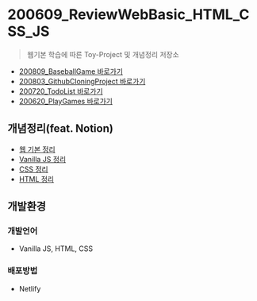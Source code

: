 # 200609_ReviewWebBasic_HTML_CSS_JS
> 웹기본 학습에 따른 Toy-Project 및 개념정리 저장소
* [200809_BaseballGame 바로가기](#)
* [200803_GithubCloningProject 바로가기](#)
* [200720_TodoList 바로가기](#)
* [200620_PlayGames 바로가기](https://playgames.netlify.app/)

## 개념정리(feat. Notion)
* [웹 기본 정리](https://www.notion.so/06a0689343ae43759c0c37dd3d3b9817)
* [Vanilla JS 정리](https://www.notion.so/Vanilla-JS-01cf36d73b7d47dcba002b9e06168b41)
* [CSS 정리](https://www.notion.so/CSS-98e7337bfef64930bee03255490892ed)
* [HTML 정리](https://www.notion.so/HTML-2c5f7ca374634f6c96d1ed288a18a48f)

## 개발환경
### 개발언어
* Vanilla JS, HTML, CSS
### 배포방법
* Netlify

